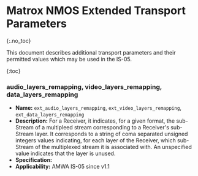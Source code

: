 # Matrox NMOS Extended Transport Parameters
{:.no_toc}

This document describes additional transport parameters and their permitted values which may be used in the IS-05.

{:toc}

### audio_layers_remapping, video_layers_remapping, data_layers_remapping
- **Name:** `ext_audio_layers_remapping`, `ext_video_layers_remapping`, `ext_data_layers_remapping`
- **Description:** For a Receiver, it indicates, for a given format, the sub-Stream of a multipleed stream corresponding to a Receiver's sub-Stream layer. It corresponds to a string of coma separated unsigned integers values indicating, for each layer of the Receiver, which sub-Stream of the multiplexed stream it is associated with. An unspecified value indicates that the layer is unused.
- **Specification:** 
- **Applicability:** AMWA IS-05 since v1.1

